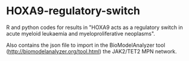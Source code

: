 # HOXA9-regulatory-switch
R and python codes for results in "HOXA9 acts as a regulatory switch in acute myeloid leukaemia and myeloproliferative neoplasms".

Also contains the json file to import in the BioModelAnalyzer tool (http://biomodelanalyzer.org/tool.html) the JAK2/TET2 MPN network.
